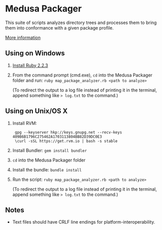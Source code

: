 # Medusa Packager

This suite of scripts analyzes directory trees and processes them to bring them
into conformance with a given package profile.

[More information](https://uofi.app.box.com/notes/43514306333)

## Using on Windows

1. [Install Ruby 2.2.3](http://rubyinstaller.org)
2. From the command prompt (cmd.exe), `cd` into the Medusa Packager folder and
   run: `ruby map_package_analyzer.rb <path to analyze>`

   (To redirect the output to a log file instead of printing it in the terminal,
   append something like `> log.txt` to the command.)

## Using on Unix/OS X

1. Install RVM:

        gpg --keyserver hkp://keys.gnupg.net --recv-keys 409B6B1796C275462A1703113804BB82D39DC0E3
        \curl -sSL https://get.rvm.io | bash -s stable

2. Install Bundler: `gem install bundler`
3. `cd` into the Medusa Packager folder
4. Install the bundle: `bundle install`
5. Run the script: `ruby map_package_analyzer.rb <path to analyze>`

   (To redirect the output to a log file instead of printing it in the terminal,
   append something like `> log.txt` to the command.)

## Notes

* Text files should have CRLF line endings for platform-interoperability.
